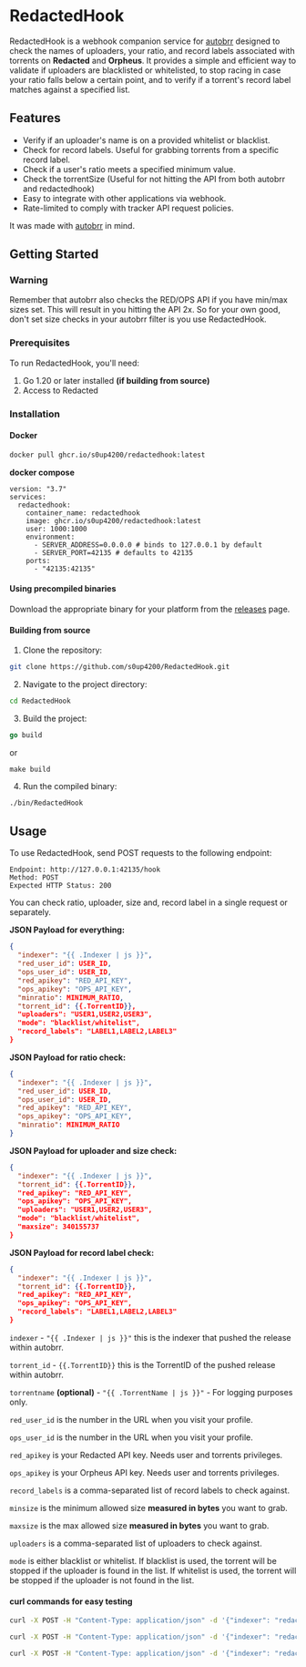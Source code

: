 # RedactedHook

RedactedHook is a webhook companion service for [autobrr](https://github.com/autobrr/autobrr) designed to check the names of uploaders, your ratio, and record labels associated with torrents on **Redacted** and **Orpheus**. It provides a simple and efficient way to validate if uploaders are blacklisted or whitelisted, to stop racing in case your ratio falls below a certain point, and to verify if a torrent's record label matches against a specified list.

## Features

- Verify if an uploader's name is on a provided whitelist or blacklist.
- Check for record labels. Useful for grabbing torrents from a specific record label.
- Check if a user's ratio meets a specified minimum value.
- Check the torrentSize (Useful for not hitting the API from both autobrr and redactedhook)
- Easy to integrate with other applications via webhook.
- Rate-limited to comply with tracker API request policies.

It was made with [autobrr](https://github.com/autobrr/autobrr) in mind.

## Getting Started

### Warning

Remember that autobrr also checks the RED/OPS API if you have min/max sizes set. This will result in you hitting the API 2x.
So for your own good, don't set size checks in your autobrr filter is you use RedactedHook.

### Prerequisites

To run RedactedHook, you'll need:

1. Go 1.20 or later installed **(if building from source)**
2. Access to Redacted

### Installation

#### Docker

```bash
docker pull ghcr.io/s0up4200/redactedhook:latest
```

**docker compose**

```docker
version: "3.7"
services:
  redactedhook:
    container_name: redactedhook
    image: ghcr.io/s0up4200/redactedhook:latest
    user: 1000:1000
    environment:
      - SERVER_ADDRESS=0.0.0.0 # binds to 127.0.0.1 by default
      - SERVER_PORT=42135 # defaults to 42135
    ports:
      - "42135:42135"
```

#### Using precompiled binaries

Download the appropriate binary for your platform from the [releases](https://github.com/s0up4200/RedactedHook/releases/latest) page.

#### Building from source

1. Clone the repository:

```bash
git clone https://github.com/s0up4200/RedactedHook.git
```

2. Navigate to the project directory:

```bash
cd RedactedHook
```
3. Build the project:

```go
go build
```
or
```shell
make build
```

4. Run the compiled binary:

```bash
./bin/RedactedHook
```

## Usage

To use RedactedHook, send POST requests to the following endpoint:

    Endpoint: http://127.0.0.1:42135/hook
    Method: POST
    Expected HTTP Status: 200

You can check ratio, uploader, size and, record label in a single request or separately.

**JSON Payload for everything:**

```json
{
  "indexer": "{{ .Indexer | js }}",
  "red_user_id": USER_ID,
  "ops_user_id": USER_ID,
  "red_apikey": "RED_API_KEY",
  "ops_apikey": "OPS_API_KEY",
  "minratio": MINIMUM_RATIO,
  "torrent_id": {{.TorrentID}},
  "uploaders": "USER1,USER2,USER3",
  "mode": "blacklist/whitelist",
  "record_labels": "LABEL1,LABEL2,LABEL3"
}
```

**JSON Payload for ratio check:**

```json
{
  "indexer": "{{ .Indexer | js }}",
  "red_user_id": USER_ID,
  "ops_user_id": USER_ID,
  "red_apikey": "RED_API_KEY",
  "ops_apikey": "OPS_API_KEY",
  "minratio": MINIMUM_RATIO
}
```

**JSON Payload for uploader and size check:**

```json
{
  "indexer": "{{ .Indexer | js }}",
  "torrent_id": {{.TorrentID}},
  "red_apikey": "RED_API_KEY",
  "ops_apikey": "OPS_API_KEY",
  "uploaders": "USER1,USER2,USER3",
  "mode": "blacklist/whitelist",
  "maxsize": 340155737
}
```

**JSON Payload for record label check:**

```json
{
  "indexer": "{{ .Indexer | js }}",
  "torrent_id": {{.TorrentID}},
  "red_apikey": "RED_API_KEY",
  "ops_apikey": "OPS_API_KEY",
  "record_labels": "LABEL1,LABEL2,LABEL3"
}
```
`indexer` - `"{{ .Indexer | js }}"` this is the indexer that pushed the release within autobrr.

`torrent_id` - `{{.TorrentID}}` this is the TorrentID of the pushed release within autobrr.

`torrentname` **(optional)** - `"{{ .TorrentName | js }}"` - For logging purposes only.

`red_user_id` is the number in the URL when you visit your profile.

`ops_user_id` is the number in the URL when you visit your profile.

`red_apikey` is your Redacted API key. Needs user and torrents privileges.

`ops_apikey` is your Orpheus API key. Needs user and torrents privileges.

`record_labels` is a comma-separated list of record labels to check against.

`minsize` is the minimum allowed size **measured in bytes** you want to grab.

`maxsize` is the max allowed size **measured in bytes** you want to grab.

`uploaders` is a comma-separated list of uploaders to check against.

`mode` is either blacklist or whitelist. If blacklist is used, the torrent will be stopped if the uploader is found in the list. If whitelist is used, the torrent will be stopped if the uploader is not found in the list.

#### curl commands for easy testing

```bash
curl -X POST -H "Content-Type: application/json" -d '{"indexer": "redacted", "red_user_id": 3855, "red_apikey": "e1be0c8f.6a1d6f89de6e9f6a61e6edcbb6a3a32d", "ops_apikey": "e1be0c8f.6a1d6f89de6e9f6a61e6edcbb6a3a32d", "minratio": 1.0}' http://127.0.0.1:42135/hook
```
```bash
curl -X POST -H "Content-Type: application/json" -d '{"indexer": "redacted", "torrent_id": 3931392, "red_apikey": "e1be0c8f.6a1d6f89de6e9f6a61e6edcbb6a3a32d", "ops_apikey": "e1be0c8f.6a1d6f89de6e9f6a61e6edcbb6a3a32d", "mode": "blacklist", "uploaders": "blacklisted_user1,blacklisted_user2,blacklisted_user3"}' http://127.0.0.1:42135/hook
```

```bash
curl -X POST -H "Content-Type: application/json" -d '{"indexer": "redacted", "torrent_id": 3931392, "red_apikey": "e1be0c8f.6a1d6f89de6e9f6a61e6edcbb6a3a32d", "ops_apikey": "e1be0c8f.6a1d6f89de6e9f6a61e6edcbb6a3a32d", "maxsize": 340155737}' http://127.0.0.1:42135/hook
```